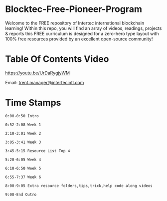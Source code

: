 # Blocktec-Free-Pioneer-Program

Welcome to the FREE repository of Intertec international blockchain learning! Within this repo, you will find an array of videos, readings, projects & reports
this FREE curriculum is designed for a zero-hero type layout with 100% free resources provided by an excellent open-source community!

  # Table Of Contents Video
  
  
  https://youtu.be/UrDaRygjyWM
  
  Email: trent.manager@intertecintl.com
     
   # Time Stamps
    
    
    0:00-0:50 Intro

    0:52-2:08 Week 1

    2:10-3:01 Week 2

    3:05-3:41 Week 3

    3:45-5:15 Resource List Top 4

    5:20-6:05 Week 4

    6:10-6:50 Week 5

    6:55-7:37 Week 6

    8:00-9:05 Extra resource folders,tips,trick,help code along videos

    9:08-End Outro

  

     

    







